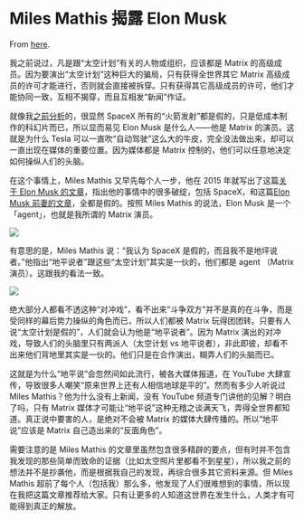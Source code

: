 # Miles Mathis 揭露 Elon Musk

From [here](https://yinwang1.substack.com/p/miles-mathis-elon-musk).

我之前说过，凡是跟“太空计划”有关的人物或组织，应该都是 Matrix 的高级成员。因为要演出“太空计划”这种巨大的骗局，只有获得全世界其它 Matrix 高级成员的许可才能进行，否则就会直接被拆穿。只有获得其它高级成员的许可，他们才能协同一致，互相不揭穿，而且互相发“新闻”作证。

<span>就像我</span>[之前分析](https://yinwang1.substack.com/publish/posts?search=SpaceX)<span>的，很显然 SpaceX 所有的“火箭发射”都是假的，只是低成本制作的科幻片而已，所以显而易见 Elon Musk 是什么人——他是 Matrix 的演员。这就是为什么 Tesla 可以一直吹“自动驾驶”这么大的牛皮，完全没法做出来，却可以一直出现在媒体的重要位置。因为媒体都是 Matrix 控制的，他们可以任意地决定如何操纵人们的头脑。</span>

<span>在这个事情上，Miles Mathis 又早先每个人一步，他在 2015 年就写出了这篇</span>[关于 Elon Musk 的文章](http://mileswmathis.com/musk.pdf)<span>，指出他的事情中的很多破绽，包括 SpaceX，和这篇</span>[Elon Musk 前妻的文章](https://www.marieclaire.com/sex-love/a5380/millionaire-starter-wife)<span>，全都是假的。按照 Miles Mathis 的说法，Elon Musk 是一个 「agent」，也就是我所谓的 Matrix 演员。</span>

![](https://substackcdn.com/image/fetch/w_1456,c_limit,f_auto,q_auto:good,fl_progressive:steep/https%3A%2F%2Fsubstack-post-media.s3.amazonaws.com%2Fpublic%2Fimages%2Fefa561a1-b673-419f-8030-ed7c77b2eb4e_640x524.jpeg)

有意思的是，Miles Mathis 说：“我认为 SpaceX 是假的，而且我不是地坪说者。”他指出“地平说者”跟这些“太空计划”其实是一伙的，他们都是 agent （Matrix 演员）。这跟我的看法一致。

![](https://substackcdn.com/image/fetch/w_1456,c_limit,f_auto,q_auto:good,fl_progressive:steep/https%3A%2F%2Fsubstack-post-media.s3.amazonaws.com%2Fpublic%2Fimages%2Fdd579bd7-53e5-4094-a72e-bd8e97cdca0e_640x266.jpeg)

绝大部分人都看不透这种“对冲戏”，看不出来“斗争双方”并不是真的在斗争，而是受同样的幕后势力操纵的角色而已，所以人们都被 Matrix 玩得团团转。只要有人说“太空计划是假的”，人们就会认为他是“地平说者”。因为 Matrix 演出的对冲戏，导致人们的头脑里只有两派人（太空计划 vs 地平说者），非此即彼，却看不出来他们背地里其实是一伙的。他们只是在合作演出，糊弄人们的头脑而已。

这就是为什么“地平说”会忽然间如此流行，被各大媒体报道，在 YouTube 大肆宣传，导致很多人嘲笑“原来世界上还有人相信地球是平的”。然而有多少人听说过 Miles Mathis？他为什么没有上新闻，没有 YouTube 频道专门讲他的见解？明白了吗，只有 Matrix 媒体才可能让“地平说”这种无稽之谈满天飞，弄得全世界都知道。真正说中要害的人，是绝对不会被 Matrix 的媒体大肆传播的。所以“地平说”应该是 Matrix 自己造出来的“反面角色”。

需要注意的是 Miles Mathis 的文章里虽然包含很多精辟的要点，但有时并不包含我发现的那些简单而致命的证据（比如太空照片里都看不到星星），所以我之前的想法并不是抄袭他，而是根据我自己的发现，再综合很多其它资料来源。但 Miles Mathis 超前了每个人（包括我）那么多，他发现了人们很难想到的事情，所以现在我把这篇文章推荐给大家。只有让更多的人知道这世界在发生什么，人类才有可能得到真正的解放。
